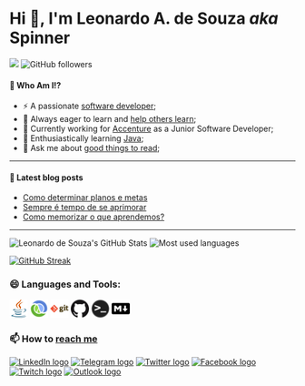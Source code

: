 # Hi 👋, I'm **Leonardo A. de Souza** _aka_ Spinner

![](https://komarev.com/ghpvc/?username=SpinnerZ&style=plastic&label=Profile+views+since+feb/21)
![GitHub followers](https://img.shields.io/github/followers/SpinnerZ?label=Followers&style=plastic)

#### 🤔 Who Am I!?

- ⚡️ A passionate [software developer](https://www.linkedin.com/in/lsouza42/);
- 🚀 Always eager to learn and [help others learn](https://spinnerzl.wordpress.com/);
- 🔭 Currently working for [Accenture](https://www.accenture.com/br-pt) as a Junior Software Developer;
- 🌱 Enthusiastically learning [Java](https://www.udemy.com/course/java-curso-completo/);
- 💬 Ask me about [good things to read](https://getpocket.com/@724d1p42T3585g372aA59f1A7bg0Tc020GdT91b8e8La64h78b223iDba79QJ180);

---

#### 📕 Latest blog posts

<!-- BLOG-POST-LIST:START -->

- [Como determinar planos e metas](https://spinnerzl.wordpress.com/2020/10/11/como-determinar-planos-e-metas/)
- [Sempre é tempo de se aprimorar](https://spinnerzl.wordpress.com/2020/06/19/sempre-e-tempo-de-se-aprimorar/)
- [Como memorizar o que aprendemos?](https://spinnerzl.wordpress.com/2020/06/15/como-memorizar-o-que-aprendemos/)
<!-- BLOG-POST-LIST:END -->

---

<p float="left">
  <img src="https://github-readme-stats.vercel.app/api?username=SpinnerZ&count_private=true&show_icons=true&theme=vue" alt="Leonardo de Souza's GitHub Stats"/>
  <img src="https://github-readme-stats.vercel.app/api/top-langs/?username=SpinnerZ&layout=compact" alt="Most used languages"/>
</p>

[![GitHub Streak](https://github-readme-streak-stats.herokuapp.com/?user=SpinnerZ)](https://github.com/DenverCoder1/github-readme-streak-stats)

### 😄 Languages and Tools:

<img height="32" width="32" src="https://raw.githubusercontent.com/github/explore/80688e429a7d4ef2fca1e82350fe8e3517d3494d/topics/java/java.png" alt="Java"/> <img height="32" width="32" src="https://raw.githubusercontent.com/github/explore/80688e429a7d4ef2fca1e82350fe8e3517d3494d/topics/clojure/clojure.png" alt="Clojure"/> <img height="32" width="32" src="https://raw.githubusercontent.com/github/explore/80688e429a7d4ef2fca1e82350fe8e3517d3494d/topics/git/git.png" alt="Git"/> <img height="32" width="32" src="https://raw.githubusercontent.com/github/explore/78df643247d429f6cc873026c0622819ad797942/topics/github/github.png" alt="GitHub"/> <img height="32" width="32" src="https://raw.githubusercontent.com/github/explore/80688e429a7d4ef2fca1e82350fe8e3517d3494d/topics/terminal/terminal.png" alt="Terminal"/> <img height="32" width="32" src="https://raw.githubusercontent.com/github/explore/80688e429a7d4ef2fca1e82350fe8e3517d3494d/topics/markdown/markdown.png" alt="Markdown"/>

### 📫 How to [reach me](https://lsouza.sleek.page)

<a href="https://www.linkedin.com/in/lsouza42/"><img height="32" width="32" src="https://cdn.jsdelivr.net/npm/simple-icons@v3/icons/linkedin.svg" alt="LinkedIn logo"/></a>
<a href="http://t.me/SpinnerZ"><img height="32" width="32" src="https://cdn.jsdelivr.net/npm/simple-icons@v3/icons/telegram.svg" alt="Telegram logo"/></a>
<a href="https://twitter.com/spinnerzl"><img height="32" width="32" src="https://cdn.jsdelivr.net/npm/simple-icons@v3/icons/twitter.svg" alt="Twitter logo"/></a>
<a href="https://www.facebook.com/leonardo.almeida.9231"><img height="32" width="32" src="https://cdn.jsdelivr.net/npm/simple-icons@v3/icons/facebook.svg" alt="Facebook logo"/></a>
<a href="https://www.twitch.tv/spinnerzl"><img height="32" width="32" src="https://cdn.jsdelivr.net/npm/simple-icons@v3/icons/twitch.svg" alt="Twitch logo"/></a>
<a href="mailto:leonardo.a.a.souza@outlook.com"><img height="32" width="32" src="https://simpleicons.org/icons/microsoftoutlook.svg" alt="Outlook logo" /></a>
